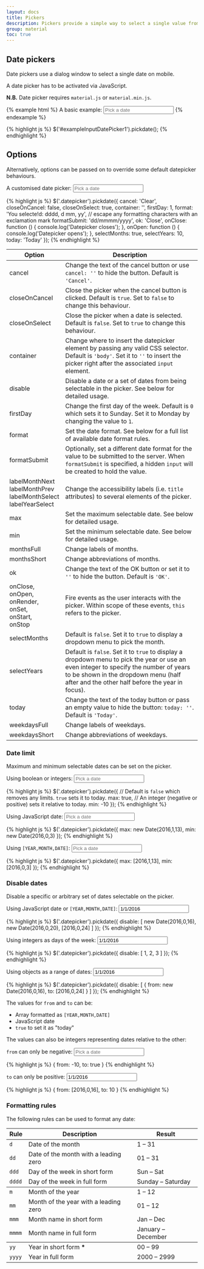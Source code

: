 ```yaml
---
layout: docs
title: Pickers
description: Pickers provide a simple way to select a single value from a pre-determined set.
group: material
toc: true
---
```


## Date pickers

Date pickers use a dialog window to select a single date on mobile.

A date picker has to be activated via JavaScript.

**N.B.** Date picker requires `material.js` or `material.min.js`.

{% example html %}
<label for="exampleInputDatePicker1">A basic example:</label>
<input class="form-control" id="exampleInputDatePicker1" placeholder="Pick a date" type="text">
{% endexample %}

{% highlight js %}
$('#exampleInputDatePicker1').pickdate();
{% endhighlight %}

## Options

Alternatively, options can be passed on to override some default datepicker behaviours.

<div class="bd-example" data-example-id="">
<label for="exampleInputDatePicker2">A customised date picker:</label>
<input class="form-control" id="exampleInputDatePicker2" placeholder="Pick a date" type="text">
</div>

{% highlight js %}
$('.datepicker').pickdate({
  cancel: 'Clear',
  closeOnCancel: false,
  closeOnSelect: true,
  container: '',
  firstDay: 1,
  format: 'You selecte!d: dddd, d mm, yy', // escape any formatting characters with an exclamation mark
  formatSubmit: 'dd/mmmm/yyyy',
  ok: 'Close',
  onClose: function () {
    console.log('Datepicker closes');
  },
  onOpen: function () {
    console.log('Datepicker opens');
  },
  selectMonths: true,
  selectYears: 10,
  today: 'Today'
});
{% endhighlight %}

<div>
  <table class="table table-bordered table-striped">
    <thead>
      <tr>
        <th>Option</th>
        <th>Description</th>
      </tr>
    </thead>
    <tbody>
      <tr>
        <td class="text-nowrap">cancel</td>
        <td>Change the text of the cancel button or use <code>cancel: ''</code> to hide the button. Default is <code>'Cancel'</code>.</td>
      </tr>
      <tr>
        <td class="text-nowrap">closeOnCancel</td>
        <td>Close the picker when the cancel button is clicked. Default is <code>true</code>. Set to <code>false</code> to change this behaviour.</td>
      </tr>
      <tr>
        <td class="text-nowrap">closeOnSelect</td>
        <td>Close the picker when a date is selected. Default is <code>false</code>. Set to <code>true</code> to change this behaviour.</td>
      </tr>
      <tr>
        <td class="text-nowrap">container</td>
        <td>Change where to insert the datepicker element by passing any valid CSS selector. Default is <code>'body'</code>. Set it to <code>''</code> to insert the picker right after the associated <code>input</code> element.</td>
      </tr>
      <tr>
        <td class="text-nowrap">disable</td>
        <td>Disable a date or a set of dates from being selectable in the picker. See below for detailed usage.</td>
      </tr>
      <tr>
        <td class="text-nowrap">firstDay</td>
        <td>Change the first day of the week. Default is <code>0</code> which sets it to Sunday. Set it to Monday by changing the value to <code>1</code>.</td>
      </tr>
      <tr>
        <td class="text-nowrap">format</td>
        <td>Set the date format. See below for a full list of available date format rules.</td>
      </tr>
      <tr>
        <td class="text-nowrap">formatSubmit</td>
        <td>Optionally, set a different date format for the value to be submitted to the server. When <code>formatSubmit</code> is specified, a hidden <code>input</code> will be created to hold the value.</td>
      </tr>
      <tr>
        <td class="text-nowrap">labelMonthNext<br>labelMonthPrev<br>labelMonthSelect<br>labelYearSelect</td>
        <td>Change the accessibility labels (i.e. <code>title</code> attributes) to several elements of the picker.</td>
      </tr>
      <tr>
        <td class="text-nowrap">max</td>
        <td>Set the maximum selectable date. See below for detailed usage.</td>
      </tr>
      <tr>
        <td class="text-nowrap">min</td>
        <td>Set the minimum selectable date. See below for detailed usage.</td>
      </tr>
      <tr>
        <td class="text-nowrap">monthsFull</td>
        <td>Change labels of months.</td>
      </tr>
      <tr>
        <td class="text-nowrap">monthsShort</td>
        <td>Change abbreviations of months.</td>
      </tr>
      <tr>
        <td class="text-nowrap">ok</td>
        <td>Change the text of the OK button or set it to <code>''</code> to hide the button. Default is <code>'OK'</code>.</td>
      </tr>
      <tr>
        <td class="text-nowrap">onClose,<br>onOpen,<br>onRender,<br>onSet,<br>onStart,<br>onStop</td>
        <td>Fire events as the user interacts with the picker. Within scope of these events, <code>this</code> refers to the picker.</td>
      </tr>
      <tr>
        <td class="text-nowrap">selectMonths</td>
        <td>Default is <code>false</code>. Set it to <code>true</code> to display a dropdown menu to pick the month.</td>
      </tr>
      <tr>
        <td class="text-nowrap">selectYears</td>
        <td>Default is <code>false</code>. Set it to <code>true</code> to display a dropdown menu to pick the year or use an even integer to specify the number of years to be shown in the dropdown menu (half after and the other half before the year in focus).</td>
      </tr>
      <tr>
        <td class="text-nowrap">today</td>
        <td>Change the text of the today button or pass an empty value to hide the button: <code>today: ''</code>. Default is <code>'Today'</code>.</td>
      </tr>
      <tr>
        <td class="text-nowrap">weekdaysFull</td>
        <td>Change labels of weekdays.</td>
      </tr>
      <tr>
        <td class="text-nowrap">weekdaysShort</td>
        <td>Change abbreviations of weekdays.</td>
      </tr>
    </tbody>
  </table>
</div>

### Date limit

Maximum and minimum selectable dates can be set on the picker.

<div class="bd-example" data-example-id="">
<label for="exampleInputDatePicker3">Using boolean or integers:</label>
<input class="form-control" id="exampleInputDatePicker3" placeholder="Pick a date" type="text">
</div>

{% highlight js %}
$('.datepicker').pickdate({
  // Default is `false` which removes any limits. `true` sets it to today.
  max: true,
  // An integer (negative or positive) sets it relative to today.
  min: -10
});
{% endhighlight %}

<div class="bd-example" data-example-id="">
<label for="exampleInputDatePicker4">Using JavaScript date:</label>
<input class="form-control" id="exampleInputDatePicker4" placeholder="Pick a date" type="text">
</div>

{% highlight js %}
$('.datepicker').pickdate({
  max: new Date(2016,1,13),
  min: new Date(2016,0,3)
});
{% endhighlight %}

<div class="bd-example" data-example-id="">
<label for="exampleInputDatePicker5">Using <code>[YEAR,MONTH,DATE]</code>:</label>
<input class="form-control" id="exampleInputDatePicker5" placeholder="Pick a date" type="text">
</div>

{% highlight js %}
$('.datepicker').pickdate({
  max: [2016,1,13],
  min: [2016,0,3]
});
{% endhighlight %}

### Disable dates

Disable a specific or arbitrary set of dates selectable on the picker.

<div class="bd-example" data-example-id="">
<label for="exampleInputDatePicker6">Using JavaScript date or <code>[YEAR,MONTH,DATE]</code>:</label>
<input class="form-control" id="exampleInputDatePicker6" placeholder="Pick a date" type="text" value="1/1/2016">
</div>

{% highlight js %}
$('.datepicker').pickdate({
  disable: [
    new Date(2016,0,16),
    new Date(2016,0,20),
    [2016,0,24]
  ]
});
{% endhighlight %}

<div class="bd-example" data-example-id="">
<label for="exampleInputDatePicker7">Using integers as days of the week:</label>
<input class="form-control" id="exampleInputDatePicker7" placeholder="Pick a date" type="text" value="1/1/2016">
</div>

{% highlight js %}
$('.datepicker').pickdate({
  disable: [
    1, 2, 3
  ]
});
{% endhighlight %}

<div class="bd-example" data-example-id="">
<label for="exampleInputDatePicker8">Using objects as a range of dates:</label>
<input class="form-control" id="exampleInputDatePicker8" placeholder="Pick a date" type="text" value="1/1/2016">
</div>

{% highlight js %}
$('.datepicker').pickdate({
  disable: [
    { from: new Date(2016,0,16), to: [2016,0,24] }
  ]
});
{% endhighlight %}

The values for <code>from</code> and <code>to</code> can be:

* Array formatted as <code>[YEAR,MONTH,DATE]</code>
* JavaScript date
* <code>true</code> to set it as "today"

The values can also be integers representing dates relative to the other:

<div class="bd-example" data-example-id="">
<label for="exampleInputDatePicker9"><code>from</code> can only be negative:</label>
<input class="form-control" id="exampleInputDatePicker9" placeholder="Pick a date" type="text">
</div>

{% highlight js %}
{ from: -10, to: true }
{% endhighlight %}

<div class="bd-example" data-example-id="">
<label for="exampleInputDatePicker10"><code>to</code> can only be positive:</label>
<input class="form-control" id="exampleInputDatePicker10" placeholder="Pick a date" type="text" value="1/1/2016">
</div>

{% highlight js %}
{ from: [2016,0,16], to: 10 }
{% endhighlight %}

### Formatting rules

The following rules can be used to format any date:

<div>
  <table class="table table-bordered table-striped">
    <thead>
      <tr>
        <th>Rule</th>
        <th>Description</th>
        <th>Result</th>
      </tr>
    </thead>
    <tbody>
      <tr>
        <td><code>d</code></td>
        <td>Date of the month</td>
        <td>1 – 31</td>
      </tr>
      <tr>
        <td><code>dd</code></td>
        <td>Date of the month with a leading zero</td>
        <td>01 – 31</td>
      </tr>
      <tr>
        <td><code>ddd</code></td>
        <td>Day of the week in short form</td>
        <td>Sun – Sat</td>
      </tr>
      <tr>
        <td><code>dddd</code></td>
        <td>Day of the week in full form</td>
        <td>Sunday – Saturday</td>
      </tr>
    </tbody>
    <tbody>
      <tr>
        <td><code>m</code></td>
        <td>Month of the year</td>
        <td>1 – 12</td>
      </tr>
      <tr>
        <td><code>mm</code></td>
        <td>Month of the year with a leading zero</td>
        <td>01 – 12</td>
      </tr>
      <tr>
        <td><code>mmm</code></td>
        <td>Month name in short form</td>
        <td>Jan – Dec</td>
      </tr>
      <tr>
        <td><code>mmmm</code></td>
        <td>Month name in full form</td>
        <td>January – December</td>
      </tr>
    </tbody>
    <tbody>
      <tr>
        <td><code>yy</code></td>
        <td>Year in short form <strong>*</strong></td>
        <td>00 – 99</td>
      </tr>
      <tr>
        <td><code>yyyy</code></td>
        <td>Year in full form</td>
        <td>2000 – 2999</td>
      </tr>
    </tbody>
  </table>
</div>
